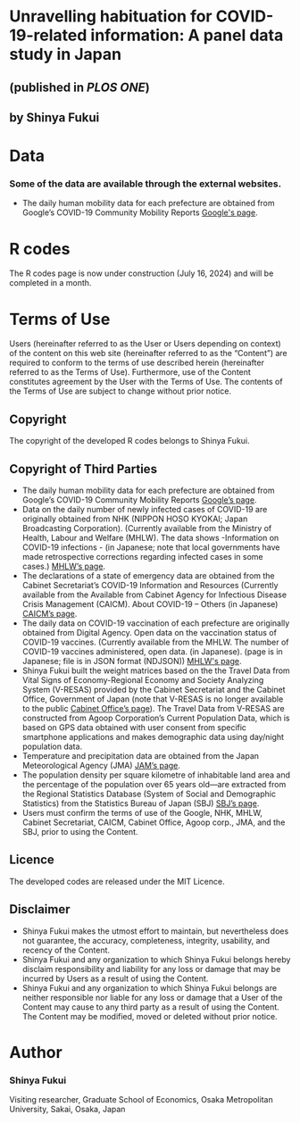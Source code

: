 # Unravelling habituation for COVID-19-related information: A panel data study in Japan 
## (published in _PLOS ONE_)
## by Shinya Fukui

# Data
### Some of the data are available through the external websites.
- The daily human mobility data for each prefecture are obtained from Google’s COVID-19 Community Mobility Reports [Google's page](https://www.google.com/covid19/mobility/).

# R codes
The R codes page is now under construction (July 16, 2024) and will be completed in a month.

# Terms of Use

Users (hereinafter referred to as the User or Users depending on context) of the content on this web site (hereinafter referred to as the “Content”) are required to conform to the terms of use described herein (hereinafter referred to as the Terms of Use). Furthermore, use of the Content constitutes agreement by the User with the Terms of Use. The contents of the Terms of Use are subject to change without prior notice.

## Copyright
The copyright of the developed R codes belongs to Shinya Fukui.

## Copyright of Third Parties
-	The daily human mobility data for each prefecture are obtained from Google’s COVID-19 Community Mobility Reports [Google’s page](https://www.google.com/covid19/mobility/). 
-	Data on the daily number of newly infected cases of COVID-19 are originally obtained from NHK (NIPPON HOSO KYOKAI; Japan Broadcasting Corporation). (Currently available from the Ministry of Health, Labour and Welfare (MHLW). The data shows -Information on COVID-19 infections - (in Japanese; note that local governments have made retrospective corrections regarding infected cases in some cases.) [MHLW’s page](https://covid19.mhlw.go.jp).
-	The declarations of a state of emergency data are obtained from the Cabinet Secretariat’s COVID-19 Information and Resources (Currently available from the Available from Cabinet Agency for Infectious Disease Crisis Management (CAICM). About COVID-19 – Others (in Japanese) [CAICM’s page](https://www.caicm.go.jp/information/citizen/corona/index.html).
-	The daily data on COVID-19 vaccination of each prefecture are originally obtained from Digital Agency. Open data on the vaccination status of COVID-19 vaccines. (Currently available from the MHLW. The number of COVID-19 vaccines administered, open data. (in Japanese). (page is in Japanese; file is in JSON format (NDJSON)) [MHLW's page](https://www.mhlw.go.jp/stf/seisakunitsuite/bunya/kenkou_iryou/kenkou/kekkaku-kansenshou/yobou-sesshu/syukeihou_00002.html).
-	Shinya Fukui built the weight matrices based on the the Travel Data from Vital Signs of Economy-Regional Economy and Society Analyzing System (V-RESAS) provided by the Cabinet Secretariat and the Cabinet Office, Government of Japan (note that V-RESAS is no longer available to the public [Cabinet Office’s page](https://resas-portal.go.jp/medias-import/A000005_20240301_v-resas_notice.pdf)). The Travel Data from V-RESAS are constructed from Agoop Corporation’s Current Population Data, which is based on GPS data obtained with user consent from specific smartphone applications and makes demographic data using day/night population data.
-	Temperature and precipitation data are obtained from the Japan Meteorological Agency (JMA) [JAM’s page](https://www.data.jma.go.jp/gmd/risk/obsdl/index.php). 
-	The population density per square kilometre of inhabitable land area and the percentage of the population over 65 years old—are extracted from the Regional Statistics Database (System of Social and Demographic Statistics) from the Statistics Bureau of Japan (SBJ) [SBJ’s page](https://www.e-stat.go.jp/regional-statistics/ssdsview). 
-	Users must confirm the terms of use of the Google, NHK, MHLW, Cabinet Secretariat, CAICM, Cabinet Office, Agoop corp., JMA, and the SBJ, prior to using the Content.

## Licence
The developed codes are released under the MIT Licence.

## Disclaimer
-	Shinya Fukui makes the utmost effort to maintain, but nevertheless does not guarantee, the accuracy, completeness, integrity, usability, and recency of the Content.
-	Shinya Fukui and any organization to which Shinya Fukui belongs hereby disclaim responsibility and liability for any loss or damage that may be incurred by Users as a result of using the Content.
-	Shinya Fukui and any organization to which Shinya Fukui belongs are neither responsible nor liable for any loss or damage that a User of the Content may cause to any third party as a result of using the Content. The Content may be modified, moved or deleted without prior notice.

# Author
### Shinya Fukui
Visiting researcher, Graduate School of Economics, Osaka Metropolitan University, Sakai, Osaka, Japan
